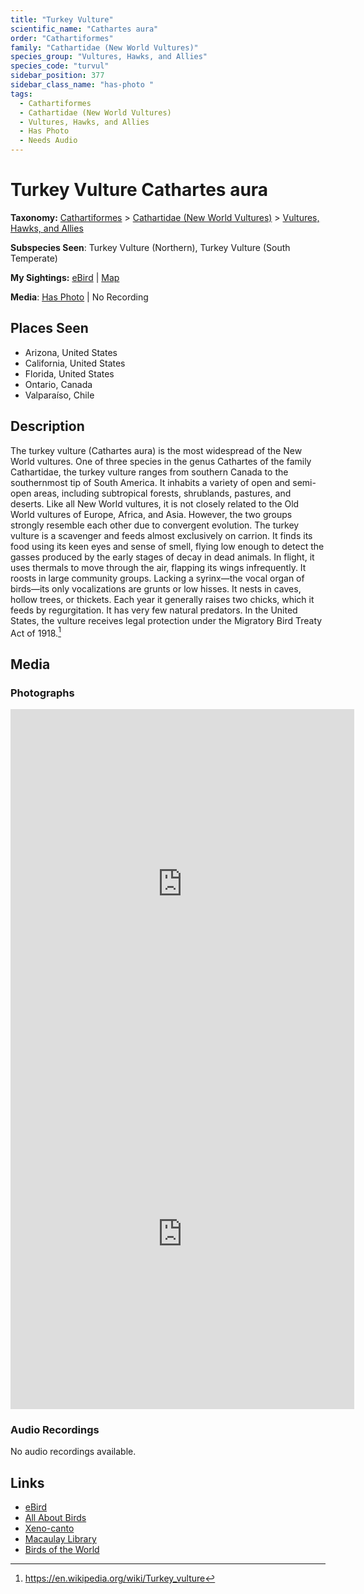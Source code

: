 ```yaml
---
title: "Turkey Vulture"
scientific_name: "Cathartes aura"
order: "Cathartiformes"
family: "Cathartidae (New World Vultures)"
species_group: "Vultures, Hawks, and Allies"
species_code: "turvul"
sidebar_position: 377
sidebar_class_name: "has-photo "
tags: 
  - Cathartiformes
  - Cathartidae (New World Vultures)
  - Vultures, Hawks, and Allies
  - Has Photo
  - Needs Audio
---
```


# Turkey Vulture <span className='sci_name'>Cathartes aura</span>

**Taxonomy:** [Cathartiformes](/tags/cathartiformes) > [Cathartidae (New World Vultures)](/tags/cathartidae-new-world-vultures) > [Vultures, Hawks, and Allies](/tags/vultures-hawks-and-allies)

**Subspecies Seen**: Turkey Vulture (Northern), Turkey Vulture (South Temperate)

**My Sightings:** [eBird](https://ebird.org/lifelist?r=world&time=life&spp=turvul) | [Map](/map?species_code=turvul)

**Media**: [Has Photo](https://media.ebird.org/catalog?userId=USER4436073&taxonCode=turvul&mediaType=photo&view=grid) | No Recording

## Places Seen

* Arizona, United States
* California, United States
* Florida, United States
* Ontario, Canada
* Valparaíso, Chile

## Description
The turkey vulture (Cathartes aura) is the most widespread of the New World vultures. One of three species in the genus Cathartes of the family Cathartidae, the turkey vulture ranges from southern Canada to the southernmost tip of South America. It inhabits a variety of open and semi-open areas, including subtropical forests, shrublands, pastures, and deserts.
Like all New World vultures, it is not closely related to the Old World vultures of Europe, Africa, and Asia. However, the two groups strongly resemble each other due to convergent evolution.
The turkey vulture is a scavenger and feeds almost exclusively on carrion. It finds its food using its keen eyes and sense of smell, flying low enough to detect the gasses produced by the early stages of decay in dead animals. In flight, it uses thermals to move through the air, flapping its wings infrequently. It roosts in large community groups. Lacking a syrinx—the vocal organ of birds—its only vocalizations are grunts or low hisses. It nests in caves, hollow trees, or thickets. Each year it generally raises two chicks, which it feeds by regurgitation. It has very few natural predators. In the United States, the vulture receives legal protection under the Migratory Bird Treaty Act of 1918.[^1]

[^1]: https://en.wikipedia.org/wiki/Turkey_vulture

## Media
### Photographs
<iframe src="https://macaulaylibrary.org/asset/626996407/embed" width="550" height="560" frameborder="0" allowfullscreen></iframe>
<iframe src="https://macaulaylibrary.org/asset/626996413/embed" width="550" height="560" frameborder="0" allowfullscreen></iframe>

### Audio Recordings
No audio recordings available.

## Links
* [eBird](https://ebird.org/species/turvul) 
* [All About Birds](https://www.allaboutbirds.org/guide/turvul) 
* [Xeno-canto](https://www.xeno-canto.org/species/cathartes-aura) 
* [Macaulay Library](https://search.macaulaylibrary.org/catalog?taxonCode=turvul&sort=rating_rank_desc)
* [Birds of the World](https://birdsoftheworld.org/bow/species/turvul)
